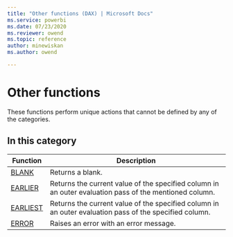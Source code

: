 ```yaml
---
title: "Other functions (DAX) | Microsoft Docs"
ms.service: powerbi 
ms.date: 07/23/2020
ms.reviewer: owend
ms.topic: reference
author: minewiskan
ms.author: owend

---
```

# Other functions

These functions perform unique actions that cannot be defined by any of the categories.
  
## In this category  

|Function  |Description  |
|---------|---------|
|[BLANK](blank-function-dax.md)       |  Returns a blank.       |
|[EARLIER](earlier-function-dax.md)      |  Returns the current value of the specified column in an outer evaluation pass of the mentioned column.       |
|[EARLIEST](earliest-function-dax.md)     |  Returns the current value of the specified column in an outer evaluation pass of the specified column.        |
|[ERROR](error-function.md)     | Raises an error with an error message.         |
